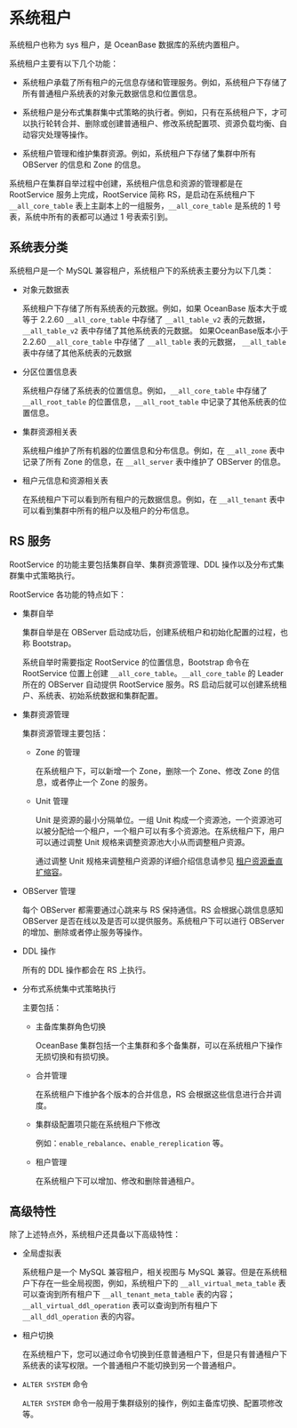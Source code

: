 # 系统租户

系统租户也称为 sys 租户，是 OceanBase 数据库的系统内置租户。

系统租户主要有以下几个功能：

* 系统租户承载了所有租户的元信息存储和管理服务。例如，系统租户下存储了所有普通租户系统表的对象元数据信息和位置信息。

* 系统租户是分布式集群集中式策略的执行者。例如，只有在系统租户下，才可以执行轮转合并、删除或创建普通租户、修改系统配置项、资源负载均衡、自动容灾处理等操作。

* 系统租户管理和维护集群资源。例如，系统租户下存储了集群中所有 OBServer 的信息和 Zone 的信息。

系统租户在集群自举过程中创建，系统租户信息和资源的管理都是在 RootService 服务上完成，RootService 简称 RS，是启动在系统租户下 `__all_core_table` 表上主副本上的一组服务，`__all_core_table` 是系统的 1 号表，系统中所有的表都可以通过 1 号表索引到。

## 系统表分类

系统租户是一个 MySQL 兼容租户，系统租户下的系统表主要分为以下几类：

* 对象元数据表

  系统租户下存储了所有系统表的元数据。例如，如果 OceanBase 版本大于或等于 2.2.60 `__all_core_table` 中存储了 `__all_table_v2` 表的元数据， `__all_table_v2` 表中存储了其他系统表的元数据。
  如果OceanBase版本小于 2.2.60 `__all_core_table` 中存储了 `__all_table` 表的元数据， `__all_table` 表中存储了其他系统表的元数据

* 分区位置信息表

  系统租户存储了系统表的位置信息。例如，`__all_core_table` 中存储了 `__all_root_table` 的位置信息，`__all_root_table` 中记录了其他系统表的位置信息。
  
* 集群资源相关表

  系统租户维护了所有机器的位置信息和分布信息。例如，在 `__all_zone` 表中记录了所有 Zone 的信息，在 `__all_server` 表中维护了 OBServer 的信息。
  
* 租户元信息和资源相关表

  在系统租户下可以看到所有租户的元数据信息。例如，在 `__all_tenant` 表中可以看到集群中所有的租户以及租户的分布信息。
  
## RS 服务

RootService 的功能主要包括集群自举、集群资源管理、DDL 操作以及分布式集群集中式策略执行。

RootService 各功能的特点如下：

* 集群自举

  集群自举是在 OBServer 启动成功后，创建系统租户和初始化配置的过程，也称 Bootstrap。

  系统自举时需要指定 RootService 的位置信息，Bootstrap 命令在 RootService 位置上创建 `__all_core_table`。`__all_core_table` 的 Leader 所在的 OBServer 自动提供 RootService 服务。RS 启动后就可以创建系统租户、系统表、初始系统数据和集群配置。
  
* 集群资源管理

  集群资源管理主要包括：
  * Zone 的管理

    在系统租户下，可以新增一个 Zone，删除一个 Zone、修改 Zone 的信息，或者停止一个 Zone 的服务。

  * Unit 管理

    Unit 是资源的最小分隔单位。一组 Unit 构成一个资源池，一个资源池可以被分配给一个租户，一个租户可以有多个资源池。在系统租户下，用户可以通过调整 Unit 规格来调整资源池大小从而调整租户资源。

    通过调整 Unit 规格来调整租户资源的详细介绍信息请参见 [租户资源垂直扩缩容](../700.distributed-database-objects/400.dynamic-scale-out-and-scale-in/200.scale-out-and-scale-in-of-tenant-resources/300.vertical-scale-out-and-scale-in-of-tenant-resources.md)。

* OBServer 管理

  每个 OBServer 都需要通过心跳来与 RS 保持通信。RS 会根据心跳信息感知 OBServer 是否在线以及是否可以提供服务。系统租户下可以进行 OBServer 的增加、删除或者停止服务等操作。
  
* DDL 操作

  所有的 DDL 操作都会在 RS 上执行。
  
* 分布式系统集中式策略执行

  主要包括：
  * 主备库集群角色切换

    OceanBase 集群包括一个主集群和多个备集群，可以在系统租户下操作无损切换和有损切换。

  * 合并管理

    在系统租户下维护各个版本的合并信息，RS 会根据这些信息进行合并调度。

  * 集群级配置项只能在系统租户下修改

    例如：`enable_rebalance`、`enable_rereplication` 等。

  * 租户管理

    在系统租户下可以增加、修改和删除普通租户。

## 高级特性

除了上述特点外，系统租户还具备以下高级特性：

* 全局虚拟表

  系统租户是一个 MySQL 兼容租户，相关视图与 MySQL 兼容。但是在系统租户下存在一些全局视图，例如，系统租户下的 `__all_virtual_meta_table` 表可以查询到所有租户下 `__all_tenant_meta_table` 表的内容；`__all_virtual_ddl_operation` 表可以查询到所有租户下 `__all_ddl_operation` 表的内容。
  
* 租户切换

  在系统租户下，您可以通过命令切换到任意普通租户下，但是只有普通租户下系统表的读写权限。一个普通租户不能切换到另一个普通租户。
  
* `ALTER SYSTEM` 命令

  `ALTER SYSTEM` 命令一般用于集群级别的操作，例如主备库切换、配置项修改等。
  
